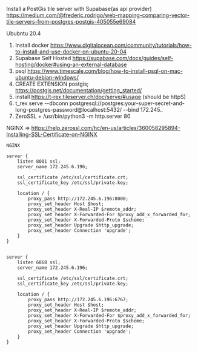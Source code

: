 Install a PostGis tile server with Supabase(as api provider)
https://medium.com/@frederic.rodrigo/web-mapping-comparing-vector-tile-servers-from-postgres-postgis-405055e69084

Ububntu 20.4
1) Install docker
https://www.digitalocean.com/community/tutorials/how-to-install-and-use-docker-on-ubuntu-20-04
2) Supabase Self Hosted
https://supabase.com/docs/guides/self-hosting/docker#using-an-external-database
3) psql https://www.timescale.com/blog/how-to-install-psql-on-mac-ubuntu-debian-windows/
4) CREATE EXTENSION postgis; https://postgis.net/documentation/getting_started/
5) install https://t-rex.tileserver.ch/doc/serve/#usage (should be httpS)
6) t_rex serve --dbconn postgresql://postgres:your-super-secret-and-long-postgres-password@localhost:5432/ --bind 172.245.*.*
7) ZeroSSL +  /usr/bin/python3 -m http.server 80

NGINX => https://help.zerossl.com/hc/en-us/articles/360058295894-Installing-SSL-Certificate-on-NGINX

```
NGINX

server {
    listen 8001 ssl;
    server_name 172.245.6.196;

    ssl_certificate /etc/ssl/certificate.crt;
    ssl_certificate_key /etc/ssl/private.key;

    location / {
        proxy_pass http://172.245.6.196:8000;
        proxy_set_header Host $host;
        proxy_set_header X-Real-IP $remote_addr;
        proxy_set_header X-Forwarded-For $proxy_add_x_forwarded_for;
        proxy_set_header X-Forwarded-Proto $scheme;
        proxy_set_header Upgrade $http_upgrade;
        proxy_set_header Connection 'upgrade';
    }
}


server {
    listen 6868 ssl;
    server_name 172.245.6.196;

    ssl_certificate /etc/ssl/certificate.crt;
    ssl_certificate_key /etc/ssl/private.key;

    location / {
        proxy_pass http://172.245.6.196:6767;
        proxy_set_header Host $host;
        proxy_set_header X-Real-IP $remote_addr;
        proxy_set_header X-Forwarded-For $proxy_add_x_forwarded_for;
        proxy_set_header X-Forwarded-Proto $scheme;
        proxy_set_header Upgrade $http_upgrade;
        proxy_set_header Connection 'upgrade';
    }
}


```
